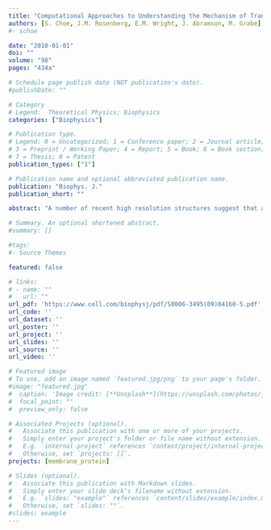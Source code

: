 ```yaml
---
title: "Computational Approaches to Understanding the Mechanism of Transport in the Na+/Galactose Co-Transporter vSGLT"
authors: [S. Choe, J.M. Rosenberg, E.M. Wright, J. Abramson, M. Grabe]
#- schoe

date: "2010-01-01"
doi: ""
volume: "98"
pages: "434a"

# Schedule page publish date (NOT publication's date).
#publishDate: ""

# Category
# Legend:  Theoretical Physics; Biophysics
categories: ["Biophysics"]

# Publication type.
# Legend: 0 = Uncategorized; 1 = Conference paper; 2 = Journal article;
# 3 = Preprint / Working Paper; 4 = Report; 5 = Book; 6 = Book section;
# 7 = Thesis; 8 = Patent
publication_types: ["1"]

# Publication name and optional abbreviated publication name.
publication: "Biophys. J."
publication_short: ""

abstract: "A number of recent high resolution structures suggest that a larger family of cation coupled substrate transporters share a common core architecture. At the molecular level, it is not known how this architecture enables them to harness the energy stored in ionic gradients to move small molecules across the membrane. We have studied the details of substrate and ion entry and exit to the cytoplasm of the galactose symporter vSGLT. We used equilibrium molecular dynamics (MD) simulations to determine the role of key residues in stabilizing galactose and sodium in their respective binding sites. The simulations show that the transporter is stable when simulated as a monomer having only small deviations from the x-ray structure. We also used steered MD simulations to pull galactose and sodium from their site into the cytoplasm to obtain the free energy for unbinding."

# Summary. An optional shortened abstract.
#summary: []

#tags:
#- Source Themes

featured: false

# links:
# - name: ""
#   url: ""
url_pdf: 'https://www.cell.com/biophysj/pdf/S0006-3495(09)04160-5.pdf'
url_code: ''
url_dataset: ''
url_poster: ''
url_project: ''
url_slides: ''
url_source: ''
url_video: ''

# Featured image
# To use, add an image named `featured.jpg/png` to your page's folder.
#image: "featured.jpg"
#  caption: 'Image credit: [**Unsplash**](https://unsplash.com/photos/jdD8gXaTZsc)'
#  focal_point: ""
#  preview_only: false

# Associated Projects (optional).
#   Associate this publication with one or more of your projects.
#   Simply enter your project's folder or file name without extension.
#   E.g. `internal-project` references `content/project/internal-project/index.md`.
#   Otherwise, set `projects: []`.
projects: [membrane_protein]

# Slides (optional).
#   Associate this publication with Markdown slides.
#   Simply enter your slide deck's filename without extension.
#   E.g. `slides: "example"` references `content/slides/example/index.md`.
#   Otherwise, set `slides: ""`.
#slides: example
---
```








